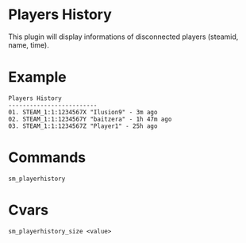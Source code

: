 # Players History
This plugin will display informations of disconnected players (steamid, name, time).

# Example
```
Players History
-------------------------
01. STEAM_1:1:1234567X "Ilusion9" - 3m ago
02. STEAM_1:1:1234567Y "baitzera" - 1h 47m ago
03. STEAM_1:1:1234567Z "Player1" - 25h ago
```

# Commands
```
sm_playerhistory
```

# Cvars
```
sm_playerhistory_size <value>
```
